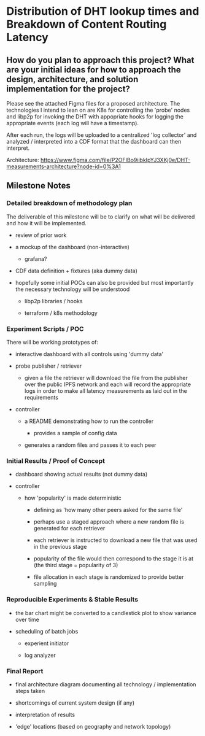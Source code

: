 # Distribution of DHT lookup times and Breakdown of Content Routing Latency

## How do you plan to approach this project? What are your initial ideas for how to approach the design, architecture, and solution implementation for the project?

Please see the attached Figma files for a proposed architecture.  The technologies I intend to lean on are K8s for controlling the 'probe' nodes and libp2p for invoking the DHT with appopriate hooks for logging the appropriate events (each log will have a timestamp).

After each run, the logs will be uploaded to a centralized 'log collector' and analyzed / interpreted into a CDF format that the dashboard can then interpret.

Architecture: https://www.figma.com/file/P2OFIBo9iibkIpYJ3XKj0e/DHT-measurements-architecture?node-id=0%3A1

## Milestone Notes

### Detailed breakdown of methodology plan

The deliverable of this milestone will be to clarify on what will be delivered and how it will be implemented.

  * review of prior work

  * a mockup of the dashboard (non-interactive)

    * grafana?

  * CDF data definition + fixtures (aka dummy data)

  * hopefully some initial POCs can also be provided but most importantly the necessary technology will be understood

    * libp2p libraries / hooks

    * terraform / k8s methodology

### Experiment Scripts / POC

There will be working prototypes of:

  * interactive dashboard with all controls using 'dummy data'

  * probe publisher / retriever

    * given a file the retriever will download the file from the publisher over the public IPFS network and each will record the appropriate logs in order to make all latency measurements as laid out in the requirements

  * controller

      * a README demonstrating how to run the controller

        * provides a sample of config data

      * generates a random files and passes it to each peer

### Initial Results / Proof of Concept

  * dashboard showing actual results (not dummy data)

  * controller

      * how 'popularity' is made deterministic

        * defining as 'how many other peers asked for the same file'

        * perhaps use a staged approach where a new random file is generated for each retriever

        * each retriever is instructed to download a new file that was used in the previous stage

        * popularity of the file would then correspond to the stage it is at (the third stage = popularity of 3)

        * file allocation in each stage is randomized to provide better sampling



### Reproducible Experiments & Stable Results

  * the bar chart might be converted to a candlestick plot to show variance over time

  * scheduling of batch jobs

    * experient initiator

    * log analyzer

### Final Report

  * final architecture diagram documenting all technology / implementation steps taken

  * shortcomings of current system design (if any)

  * interpretation of results

  * 'edge' locations (based on geography and network topology)
